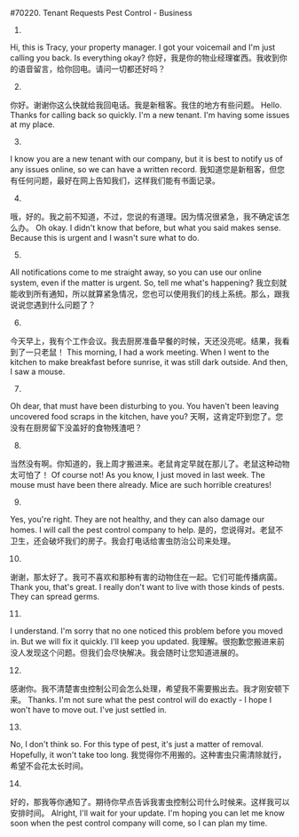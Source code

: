 #70220. Tenant Requests Pest Control - Business

1.
Hi, this is Tracy, your property manager. I got your voicemail and I'm just calling you back. Is everything okay?
你好，我是你的物业经理崔西。我收到你的语音留言，给你回电。请问一切都还好吗？

2.
你好。谢谢你这么快就给我回电话。我是新租客。我住的地方有些问题。
Hello. Thanks for calling back so quickly. I'm a new tenant. I'm having some issues at my place.

3.
I know you are a new tenant with our company, but it is best to notify us of any issues online, so we can have a written record.
我知道您是新租客，但您有任何问题，最好在网上告知我们，这样我们能有书面记录。

4.
哦，好的。我之前不知道，不过，您说的有道理。因为情况很紧急，我不确定该怎么办。
Oh okay. I didn't know that before, but what you said makes sense. Because this is urgent and I wasn't sure what to do.

5.
All notifications come to me straight away, so you can use our online system, even if the matter is urgent. So, tell me what's happening?
我立刻就能收到所有通知，所以就算紧急情况，您也可以使用我们的线上系统。那么，跟我说说您遇到什么问题了？

6.
今天早上，我有个工作会议。我去厨房准备早餐的时候，天还没亮呢。结果，我看到了一只老鼠！
This morning, I had a work meeting. When I went to the kitchen to make breakfast before sunrise, it was still dark outside. And then, I saw a mouse.

7.
Oh dear, that must have been disturbing to you. You haven't been leaving uncovered food scraps in the kitchen, have you?
天啊，这肯定吓到您了。您没有在厨房留下没盖好的食物残渣吧？

8.
当然没有啊。你知道的，我上周才搬进来。老鼠肯定早就在那儿了。老鼠这种动物太可怕了！
Of course not! As you know, I just moved in last week. The mouse must have been there already. Mice are such horrible creatures!

9.
Yes, you're right. They are not healthy, and they can also damage our homes. I will call the pest control company to help.
是的，您说得对。老鼠不卫生，还会破坏我们的房子。我会打电话给害虫防治公司来处理。

10.
谢谢，那太好了。我可不喜欢和那种有害的动物住在一起。它们可能传播病菌。
Thank you, that's great. I really don't want to live with those kinds of pests. They can spread germs.

11.
I understand. I'm sorry that no one noticed this problem before you moved in. But we will fix it quickly. I'll keep you updated.
我理解。很抱歉您搬进来前没人发现这个问题。但我们会尽快解决。我会随时让您知道进展的。

12.
感谢你。我不清楚害虫控制公司会怎么处理，希望我不需要搬出去。我才刚安顿下来。
Thanks. I'm not sure what the pest control will do exactly - I hope I won't have to move out. I've just settled in.

13.
No, I don't think so. For this type of pest, it's just a matter of removal. Hopefully, it won't take too long.
我觉得你不用搬的。这种害虫只需清除就行，希望不会花太长时间。

14.
好的，那我等你通知了。期待你早点告诉我害虫控制公司什么时候来。这样我可以安排时间。
Alright, I'll wait for your update. I'm hoping you can let me know soon when the pest control company will come, so I can plan my time.
